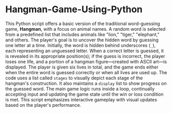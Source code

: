 # Hangman-Game-Using-Python

This Python script offers a basic version of the traditional word-guessing game, **Hangman**, with a focus on animal names. A random word is selected from a predefined list that includes animals like "lion," "tiger," "elephant," and others. The player's goal is to uncover the hidden word by guessing one letter at a time. Initially, the word is hidden behind underscores (`_`), each representing an unguessed letter. When a correct letter is guessed, it is revealed in its appropriate position(s); if the guess is incorrect, the player loses one life, and a portion of a hangman figure—created with ASCII art—is displayed. The player is given six lives in total, and the game ends either when the entire word is guessed correctly or when all lives are used up. The code uses a list called `stages` to visually depict each stage of the hangman's construction. It also maintains a `display` list to show progress on the guessed word. The main game logic runs inside a loop, continually accepting input and updating the game state until the win or loss condition is met. This script emphasizes interactive gameplay with visual updates based on the player's performance.
